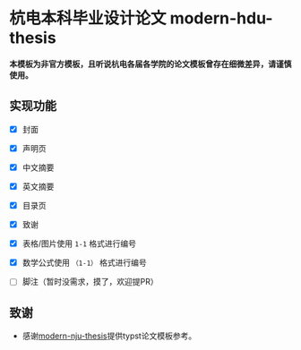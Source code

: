 #  杭电本科毕业设计论文 modern-hdu-thesis

**本模板为非官方模板，且听说杭电各届各学院的论文模板曾存在细微差异，请谨慎使用。**

## 实现功能

- [x] 封面
- [x] 声明页
- [x] 中文摘要
- [x] 英文摘要
- [x] 目录页
- [x] 致谢

- [x] 表格/图片使用 `1-1` 格式进行编号
- [x] 数学公式使用 `（1-1）` 格式进行编号

- [ ] 脚注（暂时没需求，摸了，欢迎提PR）

## 致谢

- 感谢[modern-nju-thesis](https://github.com/nju-lug/modern-nju-thesis)提供typst论文模板参考。
